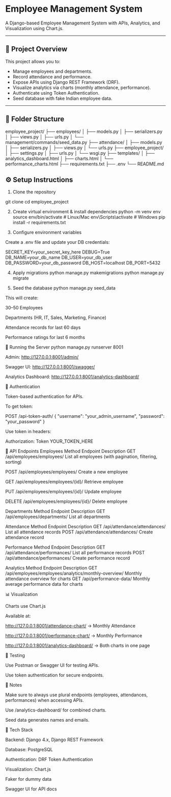 # Employee Management System

A Django-based Employee Management System with APIs, Analytics, and Visualization using Chart.js.

---

## 📝 Project Overview

This project allows you to:

- Manage employees and departments.
- Record attendance and performance.
- Expose APIs using Django REST Framework (DRF).
- Visualize analytics via charts (monthly attendance, performance).
- Authenticate using Token Authentication.
- Seed database with fake Indian employee data.

---

## 📂 Folder Structure

employee_project/
├── employees/
│ ├── models.py
│ ├── serializers.py
│ ├── views.py
│ ├── urls.py
│ └── management/commands/seed_data.py
├── attendance/
│ ├── models.py
│ ├── serializers.py
│ ├── views.py
│ └── urls.py
├── employee_project/
│ ├── settings.py
│ ├── urls.py
│ └── wsgi.py
├── templates/
│ ├── analytics_dashboard.html
│ ├── charts.html
│ └── performance_charts.html
├── requirements.txt
├── .env
└── README.md

## ⚙️ Setup Instructions

1. Clone the repository

git clone <your-repo-url>
cd employee_project

2. Create virtual environment & install dependencies
python -m venv env
source env/bin/activate        # Linux/Mac
env\Scripts\activate           # Windows
pip install -r requirements.txt

3. Configure environment variables

Create a .env file  and update your DB credentials:

SECRET_KEY=your_secret_key_here
DEBUG=True
DB_NAME=your_db_name
DB_USER=your_db_user
DB_PASSWORD=your_db_password
DB_HOST=localhost
DB_PORT=5432

4. Apply migrations
python manage.py makemigrations
python manage.py migrate

5. Seed the database
python manage.py seed_data


This will create:

30–50 Employees

Departments (HR, IT, Sales, Marketing, Finance)

Attendance records for last 60 days

Performance ratings for last 6 months

🚀 Running the Server
python manage.py runserver 8001


Admin: http://127.0.0.1:8001/admin/

Swagger UI: http://127.0.0.1:8001/swagger/

Analytics Dashboard: http://127.0.0.1:8001/analytics-dashboard/

🔑 Authentication

Token-based authentication for APIs.

To get token:

POST /api-token-auth/
{
  "username": "your_admin_username",
  "password": "your_password"
}


Use token in headers:

Authorization: Token YOUR_TOKEN_HERE

📌 API Endpoints
Employees
Method	Endpoint	               Description
GET	/api/employees/employees/	List all employees (with pagination, filtering, sorting)

POST	/api/employees/employees/	Create a new employee

GET	/api/employees/employees/{id}/	Retrieve employee

PUT	/api/employees/employees/{id}/	Update employee

DELETE	/api/employees/employees/{id}/	Delete employee


Departments
Method	Endpoint	                Description
GET	/api/employees/departments/	List all departments


Attendance
Method	Endpoint	                 Description
GET	/api/attendance/attendances/	List all attendance records
POST	/api/attendance/attendances/	Create attendance record


Performance
Method	Endpoint	                    Description
GET	/api/attendance/performances/	List all performance records
POST	/api/attendance/performances/	Create performance record


Analytics
Method	Endpoint	                                            Description
GET	/api/employees/employees/analytics/monthly-overview/	Monthly attendance overview for charts
GET	/api/performance-data/	Monthly average performance data for charts

📊 Visualization

Charts use Chart.js

Available at:

http://127.0.0.1:8001/attendance-chart/ → Monthly Attendance

http://127.0.0.1:8001/performance-chart/ → Monthly Performance

http://127.0.0.1:8001/analytics-dashboard/ → Both charts in one page


🧪 Testing

Use Postman or Swagger UI for testing APIs.

Use token authentication for secure endpoints.

📝 Notes

Make sure to always use plural endpoints (employees, attendances, performances) when accessing APIs.

Use /analytics-dashboard/ for combined charts.

Seed data generates  names and emails.

🧰 Tech Stack

Backend: Django 4.x, Django REST Framework

Database: PostgreSQL

Authentication: DRF Token Authentication

Visualization: Chart.js

Faker for dummy data

Swagger UI for API docs